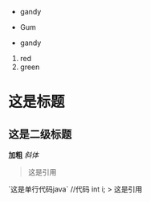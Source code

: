 * gandy  
- Gum
+ gandy


1. red
2. green

# 这是标题
## 这是二级标题
**加粗**
*斜体*
> 这是引用

\`这是单行代码java\`
    //代码
    int i;
    > 这是引用
